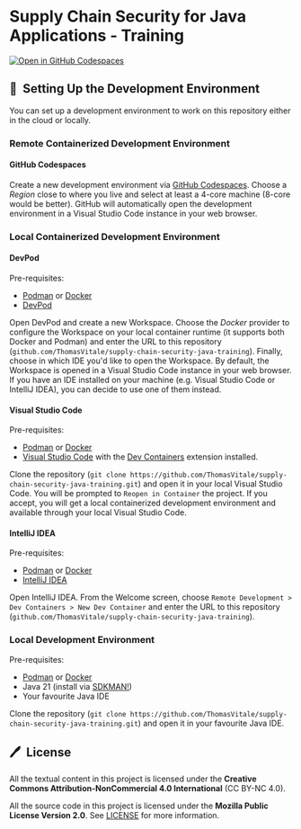 # Supply Chain Security for Java Applications - Training

[![Open in GitHub Codespaces](https://github.com/codespaces/badge.svg)](https://codespaces.new/ThomasVitale/supply-chain-security-java-training)

## 🚀&nbsp; Setting Up the Development Environment

You can set up a development environment to work on this repository either in the cloud or locally.

### Remote Containerized Development Environment

#### GitHub Codespaces

Create a new development environment via [GitHub Codespaces](https://codespaces.new/ThomasVitale/supply-chain-security-java-training). Choose a _Region_ close to where you live and select at least a 4-core machine (8-core would be better). GitHub will automatically open the development environment in a Visual Studio Code instance in your web browser.

### Local Containerized Development Environment

#### DevPod

Pre-requisites:

* [Podman](https://podman-desktop.io) or [Docker](https://www.docker.com)
* [DevPod](https://devpod.sh)

Open DevPod and create a new Workspace. Choose the _Docker_ provider to configure the Workspace on your local container runtime (it supports both Docker and Podman) and enter the URL to this repository (`github.com/ThomasVitale/supply-chain-security-java-training`). Finally, choose in which IDE you'd like to open the Workspace. By default, the Workspace is opened in a Visual Studio Code instance in your web browser. If you have an IDE installed on your machine (e.g. Visual Studio Code or IntelliJ IDEA), you can decide to use one of them instead.

#### Visual Studio Code

Pre-requisites:

* [Podman](https://podman-desktop.io) or [Docker](https://www.docker.com)
* [Visual Studio Code](https://code.visualstudio.com) with the [Dev Containers](https://marketplace.visualstudio.com/items?itemName=ms-vscode-remote.remote-containers) extension installed.

Clone the repository (`git clone https://github.com/ThomasVitale/supply-chain-security-java-training.git`) and open it in your local Visual Studio Code. You will be prompted to `Reopen in Container` the project. If you accept, you will get a local containerized development environment and available through your local Visual Studio Code.

#### IntelliJ IDEA

Pre-requisites:

* [Podman](https://podman-desktop.io) or [Docker](https://www.docker.com)
* [IntelliJ IDEA](https://www.jetbrains.com/idea/)

Open IntelliJ IDEA. From the Welcome screen, choose `Remote Development > Dev Containers > New Dev Container` and enter the URL to this repository (`github.com/ThomasVitale/supply-chain-security-java-training`).

### Local Development Environment

Pre-requisites:

* [Podman](https://podman-desktop.io) or [Docker](https://www.docker.com)
* Java 21 (install via [SDKMAN!](https://sdkman.io/jdks))
* Your favourite Java IDE

Clone the repository (`git clone https://github.com/ThomasVitale/supply-chain-security-java-training.git`) and open it in your favourite Java IDE.

## 🖊️&nbsp; License

All the textual content in this project is licensed under the **Creative Commons Attribution-NonCommercial 4.0 International** (CC BY-NC 4.0).

All the source code in this project is licensed under the **Mozilla Public License Version 2.0**. See [LICENSE](LICENSE) for more information.
